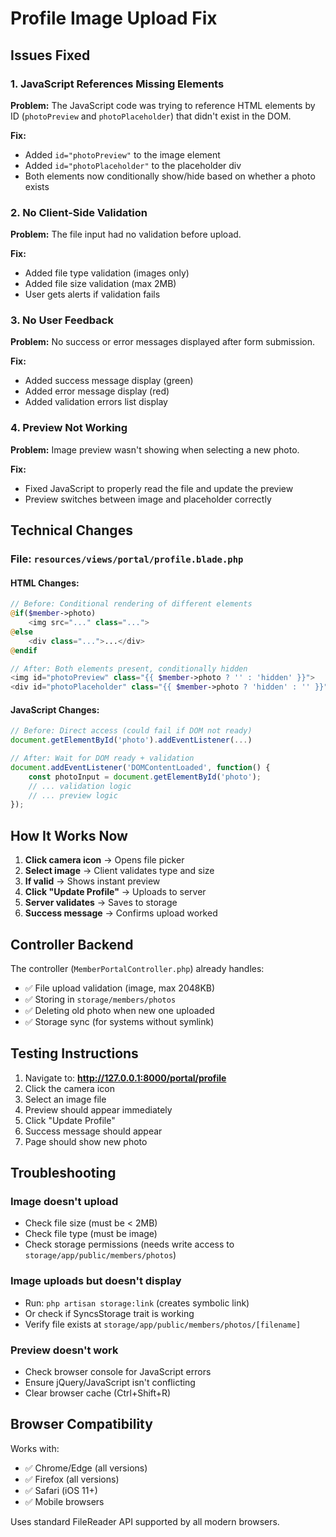 # Profile Image Upload Fix

## Issues Fixed

### 1. **JavaScript References Missing Elements**
**Problem:** The JavaScript code was trying to reference HTML elements by ID (`photoPreview` and `photoPlaceholder`) that didn't exist in the DOM.

**Fix:**
- Added `id="photoPreview"` to the image element
- Added `id="photoPlaceholder"` to the placeholder div
- Both elements now conditionally show/hide based on whether a photo exists

### 2. **No Client-Side Validation**
**Problem:** The file input had no validation before upload.

**Fix:**
- Added file type validation (images only)
- Added file size validation (max 2MB)
- User gets alerts if validation fails

### 3. **No User Feedback**
**Problem:** No success or error messages displayed after form submission.

**Fix:**
- Added success message display (green)
- Added error message display (red)
- Added validation errors list display

### 4. **Preview Not Working**
**Problem:** Image preview wasn't showing when selecting a new photo.

**Fix:**
- Fixed JavaScript to properly read the file and update the preview
- Preview switches between image and placeholder correctly

## Technical Changes

### File: `resources/views/portal/profile.blade.php`

#### HTML Changes:
```php
// Before: Conditional rendering of different elements
@if($member->photo)
    <img src="..." class="...">
@else
    <div class="...">...</div>
@endif

// After: Both elements present, conditionally hidden
<img id="photoPreview" class="{{ $member->photo ? '' : 'hidden' }}">
<div id="photoPlaceholder" class="{{ $member->photo ? 'hidden' : '' }}">
```

#### JavaScript Changes:
```javascript
// Before: Direct access (could fail if DOM not ready)
document.getElementById('photo').addEventListener(...)

// After: Wait for DOM ready + validation
document.addEventListener('DOMContentLoaded', function() {
    const photoInput = document.getElementById('photo');
    // ... validation logic
    // ... preview logic
});
```

## How It Works Now

1. **Click camera icon** → Opens file picker
2. **Select image** → Client validates type and size
3. **If valid** → Shows instant preview
4. **Click "Update Profile"** → Uploads to server
5. **Server validates** → Saves to storage
6. **Success message** → Confirms upload worked

## Controller Backend

The controller (`MemberPortalController.php`) already handles:
- ✅ File upload validation (image, max 2048KB)
- ✅ Storing in `storage/members/photos`
- ✅ Deleting old photo when new one uploaded
- ✅ Storage sync (for systems without symlink)

## Testing Instructions

1. Navigate to: **http://127.0.0.1:8000/portal/profile**
2. Click the camera icon
3. Select an image file
4. Preview should appear immediately
5. Click "Update Profile"
6. Success message should appear
7. Page should show new photo

## Troubleshooting

### Image doesn't upload
- Check file size (must be < 2MB)
- Check file type (must be image)
- Check storage permissions (needs write access to `storage/app/public/members/photos`)

### Image uploads but doesn't display
- Run: `php artisan storage:link` (creates symbolic link)
- Or check if SyncsStorage trait is working
- Verify file exists at `storage/app/public/members/photos/[filename]`

### Preview doesn't work
- Check browser console for JavaScript errors
- Ensure jQuery/JavaScript isn't conflicting
- Clear browser cache (Ctrl+Shift+R)

## Browser Compatibility

Works with:
- ✅ Chrome/Edge (all versions)
- ✅ Firefox (all versions)
- ✅ Safari (iOS 11+)
- ✅ Mobile browsers

Uses standard FileReader API supported by all modern browsers.
